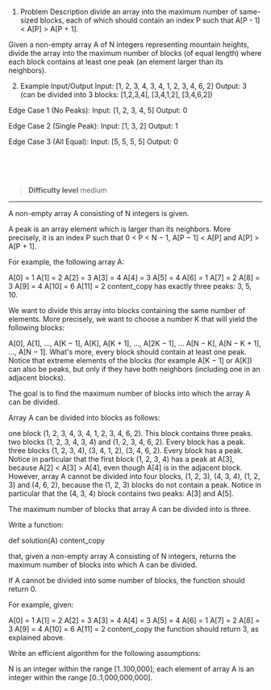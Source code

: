 1. Problem Description
  divide an array into the maximum number of same-sized blocks, each of which should contain an index P such that A[P - 1] < A[P] > A[P + 1].

Given a non-empty array A of N integers representing mountain heights, divide the array into the maximum number of blocks (of equal length) where each block contains at least one peak (an element larger than its neighbors).

2. Example Input/Output
Input: [1, 2, 3, 4, 3, 4, 1, 2, 3, 4, 6, 2]
Output: 3 (can be divided into 3 blocks: [1,2,3,4], [3,4,1,2], [3,4,6,2])

Edge Case 1 (No Peaks):
Input: [1, 2, 3, 4, 5]
Output: 0

Edge Case 2 (Single Peak):
Input: [1, 3, 2]
Output: 1

Edge Case 3 (All Equal):
Input: [5, 5, 5, 5]
Output: 0


<br><br><br>

> **Difficulty level**
> medium

---

A non-empty array A consisting of N integers is given.

A peak is an array element which is larger than its neighbors. More precisely, it is an index P such that 0 < P < N − 1,  A[P − 1] < A[P] and A[P] > A[P + 1].

For example, the following array A:

A[0] = 1 A[1] = 2 A[2] = 3 A[3] = 4 A[4] = 3 A[5] = 4 A[6] = 1 A[7] = 2 A[8] = 3 A[9] = 4 A[10] = 6 A[11] = 2
content_copy
has exactly three peaks: 3, 5, 10.

We want to divide this array into blocks containing the same number of elements. More precisely, we want to choose a number K that will yield the following blocks:

A[0], A[1], ..., A[K − 1],
A[K], A[K + 1], ..., A[2K − 1],
...
A[N − K], A[N − K + 1], ..., A[N − 1].
What's more, every block should contain at least one peak. Notice that extreme elements of the blocks (for example A[K − 1] or A[K]) can also be peaks, but only if they have both neighbors (including one in an adjacent blocks).

The goal is to find the maximum number of blocks into which the array A can be divided.

Array A can be divided into blocks as follows:

one block (1, 2, 3, 4, 3, 4, 1, 2, 3, 4, 6, 2). This block contains three peaks.
two blocks (1, 2, 3, 4, 3, 4) and (1, 2, 3, 4, 6, 2). Every block has a peak.
three blocks (1, 2, 3, 4), (3, 4, 1, 2), (3, 4, 6, 2). Every block has a peak. Notice in particular that the first block (1, 2, 3, 4) has a peak at A[3], because A[2] < A[3] > A[4], even though A[4] is in the adjacent block.
However, array A cannot be divided into four blocks, (1, 2, 3), (4, 3, 4), (1, 2, 3) and (4, 6, 2), because the (1, 2, 3) blocks do not contain a peak. Notice in particular that the (4, 3, 4) block contains two peaks: A[3] and A[5].

The maximum number of blocks that array A can be divided into is three.

Write a function:

def solution(A)
content_copy

that, given a non-empty array A consisting of N integers, returns the maximum number of blocks into which A can be divided.

If A cannot be divided into some number of blocks, the function should return 0.

For example, given:

A[0] = 1 A[1] = 2 A[2] = 3 A[3] = 4 A[4] = 3 A[5] = 4 A[6] = 1 A[7] = 2 A[8] = 3 A[9] = 4 A[10] = 6 A[11] = 2
content_copy
the function should return 3, as explained above.

Write an efficient algorithm for the following assumptions:

N is an integer within the range [1..100,000];
each element of array A is an integer within the range [0..1,000,000,000].